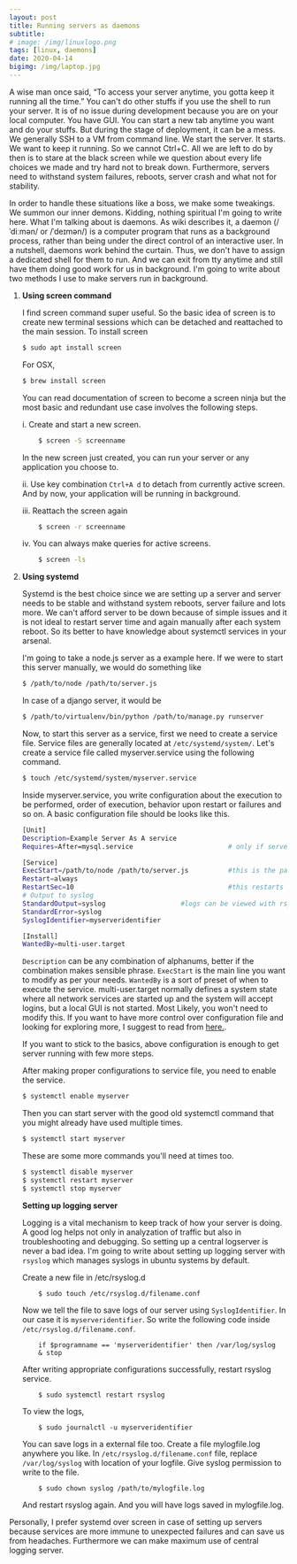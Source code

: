 ```yaml
---
layout: post
title: Running servers as daemons
subtitle: 
# image: /img/linuxlogo.png
tags: [linux, daemons]
date: 2020-04-14
bigimg: /img/laptop.jpg
---
```



A wise man once said, “To access your server anytime, you gotta keep it running all the time.” You can't do 
other stuffs if you use the shell to run your server. It is of no issue during development because you are on your local computer. You have GUI. You can 
start a new tab anytime you want and do your stuffs. But during the stage of deployment, it can be a mess. 
We generally SSH to a VM from command line. We start the server. It starts. We want to keep it running. So we cannot Ctrl+C.
All we are left to do by then is to stare at the black screen while we question about every life choices we made and try hard not to break down. 
Furthermore, servers need to withstand system failures, reboots, server crash and what not for stability.

In order to handle these situations like a boss, we make some tweakings. We summon our inner demons. Kidding, nothing spiritual 
I'm going to write here. What I'm talking about is daemons. As wiki describes it, a daemon (/ˈdiːmən/ or /ˈdeɪmən/) is a 
computer program that runs as a background process, rather than being under the direct control of an interactive user. 
In a nutshell, daemons work behind the curtain. Thus, we don't have to assign a dedicated shell for them to run. And we can exit from tty anytime and still 
have them doing good work for us in background. I'm going to write about two methods I use to make servers run in background. 


1. **Using screen command**

    I find screen command super useful. So the basic idea of screen is to create new terminal sessions which can be detached and reattached to the main session. 
    To install screen 
    ```bash
    $ sudo apt install screen
    ```
    For OSX, 
    ```bash
    $ brew install screen
    ```
    You can read documentation of screen to become a screen ninja but the most basic and redundant use case
    involves the following steps.

    i. Create and start a new screen. 

    ```bash
        $ screen -S screenname
    ```  
    In the new screen just created, you can run your server or any application you choose to. 

    ii. Use key combination ```Ctrl+A d``` to detach from currently active screen. And by now, your application
        will be running in background. 

    iii. Reattach the screen again

    ```bash
        $ screen -r screenname
    ```   

    iv. You can always make queries for active screens.

    ```bash
        $ screen -ls
    ```        



2. **Using systemd**

    Systemd is the best choice since we are setting up a server and server needs to be stable and withstand
    system reboots, server failure and lots more. We can't afford server to be down because of simple issues and it is not ideal
    to restart server time and again manually after each system reboot. So its better to have knowledge about systemctl services
    in your arsenal. 

    I'm going to take a node.js server as a example here. If we were to start this server manually, we would do something like
    ```bash
    $ /path/to/node /path/to/server.js
    ```

    In case of a django server, it would be
    ```bash
    $ /path/to/virtualenv/bin/python /path/to/manage.py runserver
    ```

    Now, to start this server as a service, first we need to create a service file. Service files are generally located at ```/etc/systemd/system/```.
    Let's create a service file called myserver.service using the following command.
    ```bash
    $ touch /etc/systemd/system/myserver.service
    ```

    Inside myserver.service, you write configuration about the execution to be performed, order of execution, 
    behavior upon restart or failures and so on. A basic configuration file should be looks like this.

    ```bash
    [Unit]
    Description=Example Server As A service
    Requires=After=mysql.service                        # only if server needs to run after other services, eg: mysql

    [Service]
    ExecStart=/path/to/node /path/to/server.js          #this is the part where you start your server
    Restart=always
    RestartSec=10                                       #this restarts server after 10 seconds in case of failure
    # Output to syslog
    StandardOutput=syslog                   #logs can be viewed with rsyslog and journalctl
    StandardError=syslog
    SyslogIdentifier=myserveridentifier 

    [Install]
    WantedBy=multi-user.target
    ```

    `Description` can be any combination of alphanums, better if the combination makes sensible phrase. `ExecStart` is the main line you
    want to modify as per your needs. `WantedBy` is a sort of preset of when to execute the service. multi-user.target normally defines a system state 
    where all network services are started up and the system will accept logins, but a local GUI is not started. Most Likely, you won't need to modify this. 
    If you want to have more control over configuration file and looking for exploring more, I suggest to read from [here.](https://www.digitalocean.com/community/tutorials/understanding-systemd-units-and-unit-files).
    
    
    If you want to stick to the basics, above configuration is enough to get server running with few more steps.

    After making proper configurations to service file, you need to enable the service. 
    ```bash
    $ systemctl enable myserver
    ```
    
    Then you can start server with the good old systemctl command that you might already have used multiple times.
    ```bash
    $ systemctl start myserver
    ```

    These are some more commands you'll need at times too. 
    ```bash
    $ systemctl disable myserver
    $ systemctl restart myserver
    $ systemctl stop myserver
    ```

    **Setting up logging server**  

    Logging is a vital mechanism to keep track of how your server is doing. A good log helps not only in analyzation of traffic but also in troubleshooting and
    debugging. So setting up a central logserver is never a bad idea. I'm going to write about setting up logging server
    with `rsyslog` which manages syslogs in ubuntu systems by default. 

    Create a new file in /etc/rsyslog.d 
    ```
        $ sudo touch /etc/rsyslog.d/filename.conf
    ```

    Now we tell the file to save logs of our server using `SyslogIdentifier`. In our case it is `myserveridentifier`. So write the following code inside `/etc/rsyslog.d/filename.conf`.
    ```
        if $programname == 'myserveridentifier' then /var/log/syslog
        & stop
    ```

    After writing appropriate configurations successfully, restart rsyslog service.
    ```
        $ sudo systemctl restart rsyslog
    ```

    To view the logs,
    ```
        $ sudo journalctl -u myserveridentifier
    ```

    You can save logs in a external file too. Create a file mylogfile.log anywhere you like. In `/etc/rsyslog.d/filename.conf` file, 
    replace `/var/log/syslog` with location of your logfile. Give syslog permission to write to the file.
    ```
        $ sudo chown syslog /path/to/mylogfile.log
    ```

    And restart rsyslog again. And you will have logs saved in mylogfile.log.     


Personally, I prefer systemd over screen in case of setting up servers because services are more immune to unexpected failures and can save us from headaches. Furthermore we can make maximum use of central logging server. 